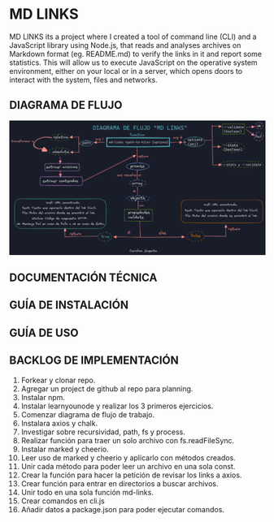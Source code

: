 # MD LINKS
MD LINKS its a project where I created a tool of command line (CLI) and a JavaScript library using Node.js, that reads and analyses archives on Markdown format (eg. README.md) to verify the links in it and report some statistics.<n>
This will allow us to execute JavaScript on the operative system environment, either on your local or in a server, which opens doors to interact with the system, files and networks.<n>

## DIAGRAMA DE FLUJO

<img src = "IMGS/diagrama de flujo.png">

## DOCUMENTACIÓN TÉCNICA

## GUÍA DE INSTALACIÓN



## GUÍA DE USO



## BACKLOG DE IMPLEMENTACIÓN
1. Forkear y clonar repo.
2. Agregar un project de github al repo para planning.
3. Instalar npm.
3. Instalar learnyounode y realizar los 3 primeros ejercicios.
4. Comenzar diagrama de flujo de trabajo.
5. Instalara axios y chalk.
6. Investigar sobre recursividad, path, fs y process.
7. Realizar función para traer un solo archivo con fs.readFileSync.
8. Instalar marked y cheerio.
9. Leer uso de marked y cheerio y aplicarlo con métodos creados.
10. Unir cada método para poder leer un archivo en una sola const.
11. Crear la función para hacer la petición de revisar los links a axios.
12. Crear función para entrar en directorios a buscar archivos.
13. Unir todo en una sola función md-links.
14. Crear comandos en cli.js
15. Añadir datos a package.json para poder ejecutar comandos.